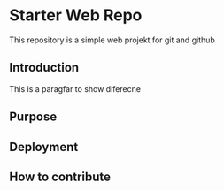 # Starter Web Repo

This repository is a simple web projekt for git and github

## Introduction 
This is a paragfar to show diferecne

## Purpose

## Deployment

## How to contribute